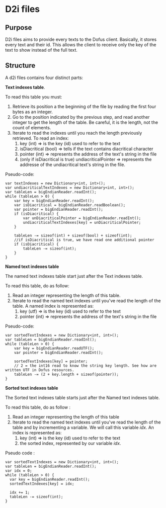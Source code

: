 # D2i files

## Purpose

D2i files aims to provide every texts to the Dofus client. Basically, it stores every text and their id. This allows the client to receive only the key of the text to show instead of the full text.

## Structure

A d2i files contains four distinct parts:

**Text indexes table**.

To read this table you must:

1. Retrieve its position a the beginning of the file by reading the first four bytes as an integer.
2. Go to the position indicated by the previous step, and read another integer to get the length of the table. Be careful, it is the length, not the count of elements.
3. Iterate to read the indexes until you reach the length previously retrieved. To read an index:
   1. key (int) => is the key (id) used to refer to the text
   2. isDiacritical (bool) => tells if the text contains diacritical character
   3. pointer (int) => represents the address of the text's string in the file
   4. (only if isDiacritical is true) undiacriticalPointer => represents the addresse of the undiacritical text's string in the file.

Pseudo-code:

````
var textIndexes = new Dictionary<int, int>();
var undiacriticalTextIndexes = new Dictionary<int, int>();
var tableLen = bigEndianReader.readInt();
while (tableLen > 0) {
	var key = bigEndianReader.readInt();
	var isDiacritical = bigEndianReader.readBoolean();
	var pointer = bigEndianReader.readInt();
	if (isDiacritical) {
		var unDiacriticalPointer = bigEndianReader.readInt();
		undiacriticalTextIndexes[key] = unDiacriticalPointer;
	}
	
	tableLen -= sizeof(int) + sizeof(bool) + sizeof(int);
	//if isDiacritical is true, we have read one additional pointer
	if (isDiacritical) {
		tableLen -= sizeof(int);
	}
}
````





**Named text indexes table**

The named text indexes table start just after the Text indexes table.

To read this table, do as follow:

1. Read an integer representing the length of this table.
2. Iterate to read the named text indexes until you've read the length of the table. A named index is represented as: 
   1. key (utf) => is the key (id) used to refer to the text
   2. pointer (int) => represents the address of the text's string in the file

Pseudo-code:

```
var sortedTextIndexes = new Dictionary<int, int>();
var tableLen = bigEndianReader.readInt();
while (tableLen > 0) {
	var key = bigEndianReader.readUTF();
	var pointer = bigEndianReader.readInt();
	
	sortedTextIndexes[key] = pointer;
	// 2 = the int16 read to know the string key length. See how are written UTF in Dofus resources.
	tableLen -= (2 + key.length + sizeof(pointer));
}
```



**Sorted text indexes table**

The Sorted text indexes table starts just after the Named text indexes table.

To read this table, do as follow :

1. Read an integer representing the length of this table
2. Iterate to read the named text indexes until you've read the length of the table and by incrementing a variable. We will call this variable *idx*. An index is represented as:
   1. key (int) => is the key (id) used to refer to the text
   2. the sorted index, represented by our variable *idx*.

Pseudo code :

```
var sortedTextIndexes = new Dictionary<int, int>();
var tableLen = bigEndianReader.readInt();
var idx = 0;
while (tableLen > 0) {
  var key = bigEndianReader.readInt();
  sortedTextIndexes[key] = idx;
  
  idx += 1;
  tableLen -= sizeof(int);
}
```

